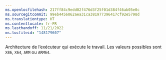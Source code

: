 ```yaml
---
ms.openlocfilehash: 217ff84c9edd02f476d3f25f01d384f46ab05e0c
ms.sourcegitcommit: 99eb4456062aea31ca381977396417cf92e5798d
ms.translationtype: HT
ms.contentlocale: fr-FR
ms.lasthandoff: 11/21/2022
ms.locfileid: "148179607"
---
```

Architecture de l’exécuteur qui exécute le travail. Les valeurs possibles sont `X86`, `X64`, `ARM` ou `ARM64`.